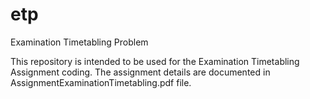 etp
===

Examination Timetabling Problem

This repository is intended to be used for the Examination Timetabling Assignment coding.
The assignment details are documented in AssignmentExaminationTimetabling.pdf file.

